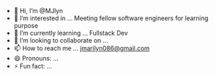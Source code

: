 - 👋 Hi, I’m @MJlyn
- 👀 I’m interested in ... Meeting fellow software engineers for learning purpose
- 🌱 I’m currently learning ... Fullstack Dev
- 💞️ I’m looking to collaborate on ...
- 📫 How to reach me ... jmarilyn086@gmail.com
- 😄 Pronouns: ...
- ⚡ Fun fact: ...
